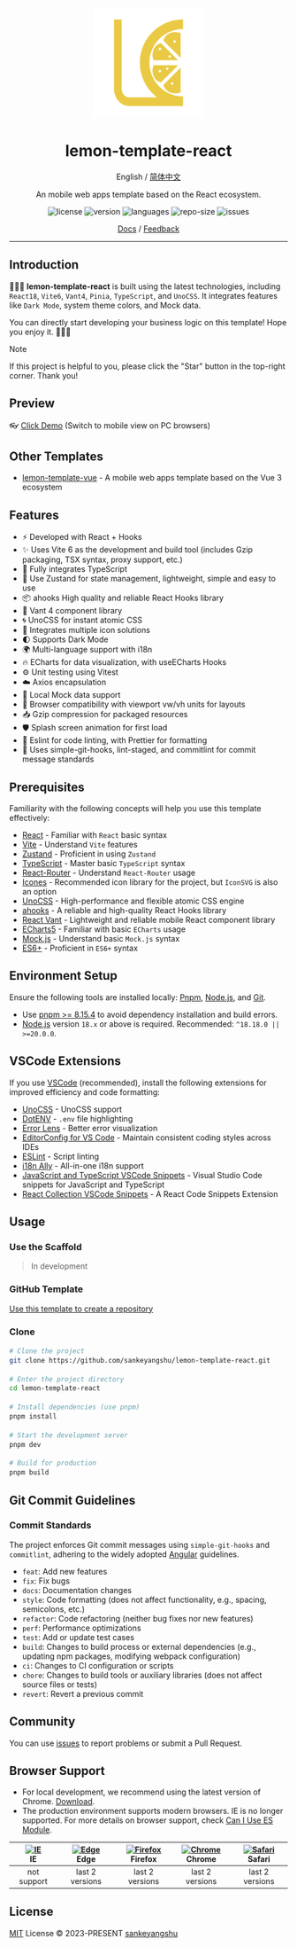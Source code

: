 <div align="center">
<a href="https://github.com/sankeyangshu/lemon-template-react">
  <img alt="Lemon-Template-Vue" width="200" height="200" src="./public/logo.png">
</a>

<h1 align="center">
  lemon-template-react
</h1>

English / [简体中文](./README.zh-CN.md)

An mobile web apps template based on the React ecosystem.

<p>
  <img src="https://img.shields.io/github/license/sankeyangshu/lemon-template-react" alt="license" />
  <img src="https://img.shields.io/github/package-json/v/sankeyangshu/lemon-template-react" alt="version" />
  <img src="https://img.shields.io/github/languages/top/sankeyangshu/lemon-template-react" alt="languages" />
  <img src="https://img.shields.io/github/repo-size/sankeyangshu/lemon-template-react" alt="repo-size" />
  <img src="https://img.shields.io/github/issues-closed/sankeyangshu/lemon-template-react" alt="issues" />
</p>

[Docs]() / [Feedback](https://github.com/sankeyangshu/lemon-template-react/issues)

</div>

---

## Introduction

🚀🚀🚀 **lemon-template-react** is built using the latest technologies, including `React18`, `Vite6`, `Vant4`, `Pinia`, `TypeScript`, and `UnoCSS`. It integrates features like `Dark Mode`, system theme colors, and Mock data.

You can directly start developing your business logic on this template! Hope you enjoy it. 👋👋👋

> [!NOTE]
> If this project is helpful to you, please click the "Star" button in the top-right corner. Thank you!

## Preview

👓 [Click Demo](https://lemon-template-react.vercel.app) (Switch to mobile view on PC browsers)

## Other Templates

- [lemon-template-vue](https://github.com/sankeyangshu/lemon-template-vue) - A mobile web apps template based on the Vue 3 ecosystem

## Features

- ⚡️ Developed with React + Hooks
- ✨ Uses Vite 6 as the development and build tool (includes Gzip packaging, TSX syntax, proxy support, etc.)
- 🍕 Fully integrates TypeScript
- 🍍 Use Zustand for state management, lightweight, simple and easy to use
- 📦 ahooks High quality and reliable React Hooks library
- 🎨 Vant 4 component library
- 🌀 UnoCSS for instant atomic CSS
- 👏 Integrates multiple icon solutions
- 🌓 Supports Dark Mode
- 🌍 Multi-language support with i18n
- 🔥 ECharts for data visualization, with useECharts Hooks
- ⚙️ Unit testing using Vitest
- ☁️ Axios encapsulation
- 💾 Local Mock data support
- 📱 Browser compatibility with viewport vw/vh units for layouts
- 📥 Gzip compression for packaged resources
- 🛡️ Splash screen animation for first load
- 💪 Eslint for code linting, with Prettier for formatting
- 🌈 Uses simple-git-hooks, lint-staged, and commitlint for commit message standards

## Prerequisites

Familiarity with the following concepts will help you use this template effectively:

- [React](https://react.dev/) - Familiar with `React` basic syntax
- [Vite](https://cn.vitejs.dev/) - Understand `Vite` features
- [Zustand](https://docs.pmnd.rs/zustand/getting-started/introduction) - Proficient in using `Zustand`
- [TypeScript](https://www.typescriptlang.org/) - Master basic `TypeScript` syntax
- [React-Router](https://reactrouter.com/en/main) - Understand `React-Router` usage
- [Icones](https://icones.js.org/) - Recommended icon library for the project, but `IconSVG` is also an option
- [UnoCSS](https://github.com/antfu/unocss) - High-performance and flexible atomic CSS engine
- [ahooks](https://ahooks.js.org/zh-CN/) - A reliable and high-quality React Hooks library
- [React Vant](https://react-vant.3lang.dev/) - Lightweight and reliable mobile React component library
- [ECharts5](https://echarts.apache.org/handbook/zh/get-started/) - Familiar with basic `ECharts` usage
- [Mock.js](https://github.com/nuysoft/Mock) - Understand basic `Mock.js` syntax
- [ES6+](http://es6.ruanyifeng.com/) - Proficient in `ES6+` syntax

## Environment Setup

Ensure the following tools are installed locally: [Pnpm](https://pnpm.io/), [Node.js](http://nodejs.org/), and [Git](https://git-scm.com/).

- Use [pnpm >= 8.15.4](https://pnpm.io/) to avoid dependency installation and build errors.
- [Node.js](http://nodejs.org/) version `18.x` or above is required. Recommended: `^18.18.0 || >=20.0.0`.

## VSCode Extensions

If you use [VSCode](https://code.visualstudio.com/) (recommended), install the following extensions for improved efficiency and code formatting:

- [UnoCSS](https://marketplace.visualstudio.com/items?itemName=antfu.unocss) - UnoCSS support
- [DotENV](https://marketplace.visualstudio.com/items?itemName=mikestead.dotenv) - `.env` file highlighting
- [Error Lens](https://marketplace.visualstudio.com/items?itemName=usernamehw.errorlens) - Better error visualization
- [EditorConfig for VS Code](https://marketplace.visualstudio.com/items?itemName=EditorConfig.EditorConfig) - Maintain consistent coding styles across IDEs
- [ESLint](https://marketplace.visualstudio.com/items?itemName=dbaeumer.vscode-eslint) - Script linting
- [i18n Ally](https://marketplace.visualstudio.com/items?itemName=lokalise.i18n-ally) - All-in-one i18n support
- [JavaScript and TypeScript VSCode Snippets](https://marketplace.visualstudio.com/items?itemName=sankeyangshu.vscode-javascript-typescript-snippets) - Visual Studio Code snippets for JavaScript and TypeScript
- [React Collection VSCode Snippets](https://marketplace.visualstudio.com/items?itemName=sankeyangshu.vscode-react-collection-snippets) - A React Code Snippets Extension

## Usage

### Use the Scaffold

> In development

### GitHub Template

[Use this template to create a repository](https://github.com/sankeyangshu/lemon-template-react/generate)

### Clone

```bash
# Clone the project
git clone https://github.com/sankeyangshu/lemon-template-react.git

# Enter the project directory
cd lemon-template-react

# Install dependencies (use pnpm)
pnpm install

# Start the development server
pnpm dev

# Build for production
pnpm build
```

## Git Commit Guidelines

### Commit Standards

The project enforces Git commit messages using `simple-git-hooks` and `commitlint`, adhering to the widely adopted [Angular](https://github.com/conventional-changelog/conventional-changelog/tree/master/packages/conventional-changelog-angular) guidelines.

- `feat`: Add new features
- `fix`: Fix bugs
- `docs`: Documentation changes
- `style`: Code formatting (does not affect functionality, e.g., spacing, semicolons, etc.)
- `refactor`: Code refactoring (neither bug fixes nor new features)
- `perf`: Performance optimizations
- `test`: Add or update test cases
- `build`: Changes to build process or external dependencies (e.g., updating npm packages, modifying webpack configuration)
- `ci`: Changes to CI configuration or scripts
- `chore`: Changes to build tools or auxiliary libraries (does not affect source files or tests)
- `revert`: Revert a previous commit

## Community

You can use [issues](https://github.com/sankeyangshu/lemon-template-react/issues) to report problems or submit a Pull Request.

## Browser Support

- For local development, we recommend using the latest version of Chrome. [Download](https://www.google.com/intl/en/chrome/).
- The production environment supports modern browsers. IE is no longer supported. For more details on browser support, check [Can I Use ES Module](https://caniuse.com/?search=ESModule).

| [<img src="https://i.imgtg.com/2023/04/11/8z7ot.png" alt=" IE" width="24px" height="24px" />](http://godban.github.io/browsers-support-badges/)</br>IE | [<img src="https://raw.githubusercontent.com/alrra/browser-logos/master/src/edge/edge_48x48.png" alt=" Edge" width="24px" height="24px" />](http://godban.github.io/browsers-support-badges/)</br>Edge | [<img src="https://raw.githubusercontent.com/alrra/browser-logos/master/src/firefox/firefox_48x48.png" alt="Firefox" width="24px" height="24px" />](http://godban.github.io/browsers-support-badges/)</br>Firefox | [<img src="https://raw.githubusercontent.com/alrra/browser-logos/master/src/chrome/chrome_48x48.png" alt="Chrome" width="24px" height="24px" />](http://godban.github.io/browsers-support-badges/)</br>Chrome | [<img src="https://raw.githubusercontent.com/alrra/browser-logos/master/src/safari/safari_48x48.png" alt="Safari" width="24px" height="24px" />](http://godban.github.io/browsers-support-badges/)</br>Safari |
| :----------------------------------------------------------------------------------------------------------------------------------------------------: | :----------------------------------------------------------------------------------------------------------------------------------------------------------------------------------------------------: | :---------------------------------------------------------------------------------------------------------------------------------------------------------------------------------------------------------------: | :-----------------------------------------------------------------------------------------------------------------------------------------------------------------------------------------------------------: | :-----------------------------------------------------------------------------------------------------------------------------------------------------------------------------------------------------------: |
|                                                                      not support                                                                       |                                                                                            last 2 versions                                                                                             |                                                                                                  last 2 versions                                                                                                  |                                                                                                last 2 versions                                                                                                |                                                                                                last 2 versions                                                                                                |

## License

[MIT](./LICENSE) License © 2023-PRESENT [sankeyangshu](https://github.com/sankeyangshu)
